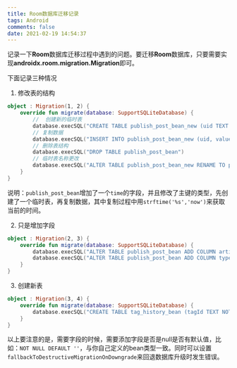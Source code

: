 ```yaml
---
title: Room数据库迁移记录
tags: Android
comments: false
date: 2021-02-19 14:54:37
---
```

记录一下**Room**数据库迁移过程中遇到的问题。要迁移**Room**数据库，只要需要实现**androidx.room.migration.Migration**即可。
<!--more-->
下面记录三种情况
1. 修改表的结构
```kotlin
object : Migration(1, 2) {
    override fun migrate(database: SupportSQLiteDatabase) {
        //  创建新的临时表
        database.execSQL("CREATE TABLE publish_post_bean_new (uid TEXT NOT NULL DEFAULT '' ,value TEXT NOT NULL DEFAULT '' ,time INTEGER NOT NULL DEFAULT 0, PRIMARY KEY(time))")
        // 复制数据
        database.execSQL("INSERT INTO publish_post_bean_new (uid, value,time) SELECT uid, value ,strftime('%s','now')*1000 FROM publish_post_bean")
        // 删除表结构
        database.execSQL("DROP TABLE publish_post_bean")
        // 临时表名称更改
        database.execSQL("ALTER TABLE publish_post_bean_new RENAME TO publish_post_bean")
    }
}
```
说明：`publish_post_bean`增加了一个`time`的字段，并且修改了主键的类型，先创建了一个临时表，再复制数据，其中复制过程中用`strftime('%s','now')`来获取当前的时间。

2. 只是增加字段
```kotlin
object : Migration(2, 3) {
    override fun migrate(database: SupportSQLiteDatabase) {
        database.execSQL("ALTER TABLE publish_post_bean ADD COLUMN article TEXT NOT NULL DEFAULT '' ")
        database.execSQL("ALTER TABLE publish_post_bean ADD COLUMN type INTEGER NOT NULL DEFAULT 0 ")
    }
}
```
3. 创建新表
```kotlin
object : Migration(3, 4) {
    override fun migrate(database: SupportSQLiteDatabase) {
        database.execSQL("CREATE TABLE tag_history_bean (tagId TEXT NOT NULL DEFAULT '' ,uid TEXT NOT NULL DEFAULT '' ,value TEXT NOT NULL DEFAULT '' ,time INTEGER NOT NULL DEFAULT 0, PRIMARY KEY(time))")
    }
}
```
以上要注意的是，需要字段的时候，需要添加字段是否是null是否有默认值，比如：` NOT NULL DEFAULT '' `，与你自己定义的bean类型一致。同时可以设置`fallbackToDestructiveMigrationOnDowngrade`来回退数据库升级时发生错误。


